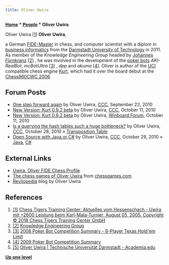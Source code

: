 ```yaml
---
title: Oliver Uwira
---
```

**[Home](Home "Home") \* [People](People "People") \* Oliver Uwira**



 [](http://chess-tigers.de/index_news.php?id=346&rubrik=1&PHPSESSID=b11203af3eda02c923e993f2f5730ea1) Oliver Uwira <a id="cite-note-1" href="#cite-ref-1">[1]</a> 
**Oliver Uwira**,  

a German [FIDE-Master](https://en.wikipedia.org/wiki/FIDE_Master) in chess, and computer scientist with a diplom in [business informatics](https://en.wikipedia.org/wiki/Business_informatics) from the [Darmstadt University of Technology](Darmstadt_University_of_Technology "Darmstadt University of Technology") in 2011. As member of the *Knowledge Engineering Group* headed by [Johannes Fürnkranz](Johannes_F%C3%BCrnkranz "Johannes Fürnkranz") <a id="cite-note-2" href="#cite-ref-2">[2]</a> , he was involved in the development of the [poker bots](https://en.wikipedia.org/wiki/Computer_poker_player#Player_bots) *AKI-RealBot*, *mcBotUltra* <a id="cite-note-3" href="#cite-ref-3">[3]</a> , *dpp* and *akuma* <a id="cite-note-4" href="#cite-ref-4">[4]</a>. Oliver is author of the [UCI](UCI "UCI") compatible chess engine [Kurt](Kurt "Kurt"), which had it over the board debut at the [Chess960CWC 2006](Chess960CWC_2006 "Chess960CWC 2006"). 



## Forum Posts


* [One step forward again](http://www.talkchess.com/forum/viewtopic.php?t=36149) by Oliver Uwira, [CCC](CCC "CCC"), September 22, 2010
* [New Version: Kurt 0.9.2 beta](http://www.talkchess.com/forum/viewtopic.php?t=36331) by Oliver Uwira, [CCC](CCC "CCC"), October 11, 2010
* [New Version: Kurt 0.9.2 beta](http://www.open-aurec.com/wbforum/viewtopic.php?f=2&t=51248) by Oliver Uwira, [Winboard Forum](Computer_Chess_Forums "Computer Chess Forums"), October 11, 2010
* [Is a querying the hash tables such a huge bottleneck?](http://www.talkchess.com/forum/viewtopic.php?t=36516) by Oliver Uwira, [CCC](CCC "CCC"), October 28, 2010 » [Transposition Table](Transposition_Table "Transposition Table")
* [Open Source with Java or C#](http://www.talkchess.com/forum/viewtopic.php?t=36530) by Oliver Uwira, [CCC](CCC "CCC"), October 29, 2010 » [Java](Java "Java"), [C#](C_sharp "C sharp")


## External Links


* [Uwira, Oliver FIDE Chess Profile](https://ratings.fide.com/card.phtml?event=4646630)
* [The chess games of Oliver Uwira](http://www.chessgames.com/perl/chessplayer?pid=74103) from [chessgames.com](http://www.chessgames.com/index.html)
* [Revilopedia](http://revilopedia.blogspot.com/) blog by Oliver Uwira


## References


1. <a id="cite-ref-1" href="#cite-note-1">[1]</a> [Chess Tigers Training Center: Aktuelles vom Hessenschach - Uwira mit +2600 Leistung beim Karl-Mala-Turnier, August 05, 2005, Copyright © 2018 Chess Tigers Training Center GmbH](http://chess-tigers.de/index_news.php?id=346&rubrik=1&PHPSESSID=b11203af3eda02c923e993f2f5730ea1)
2. <a id="cite-ref-2" href="#cite-note-2">[2]</a> [Knowledge Engineering Group](http://www.ke.tu-darmstadt.de/)
3. <a id="cite-ref-3" href="#cite-note-3">[3]</a> [2008 Poker Bot Competition Summary - 6-Player Texas Hold'em Limit](http://webdocs.cs.ualberta.ca/%7Epokert/2008/results/)
4. <a id="cite-ref-4" href="#cite-note-4">[4]</a> [2009 Poker Bot Competition Summary](http://webdocs.cs.ualberta.ca/%7Epokert/2009/results/)
5. <a id="cite-ref-5" href="#cite-note-5">[5]</a> [Oliver Uwira | Technische Universität Darmstadt - Academia.edu](http://tu-darmstadt.academia.edu/OliverUwira)

**[Up one level](People "People")**







 
